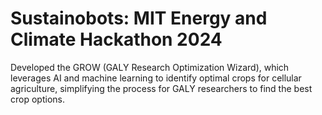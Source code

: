 # Sustainobots: MIT Energy and Climate Hackathon 2024

Developed the GROW (GALY Research Optimization Wizard), which leverages AI and machine learning to identify optimal crops for cellular agriculture, simplifying the process for GALY researchers to find the best crop options.

